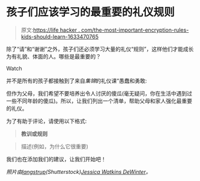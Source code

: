 # 孩子们应该学习的最重要的礼仪规则

> 原文:[https://life hacker . com/the-most-important-encryption-rules-kids-should-learn-1633470765](https://lifehacker.com/the-most-important-etiquette-rules-kids-should-learn-1633470765)

除了“请”和“谢谢”之外，孩子们还必须学习大量的礼仪“规则”，这样他们才能成长为有礼貌、体面的人。哪些是最重要的？

Watch

并不是所有的孩子都接触到了来自*集锦*的礼仪课“愚蠢和勇敢:

但作为父母，我们希望不要培养出令人讨厌的傻瓜(毫无疑问，你在生活中遇到过一些不同年龄的傻瓜)。所以，让我们列出一个清单，帮助父母和家人强化最重要的礼仪。

为了有助于评论，请使用以下格式:

> **教训或规则**

> 描述(例如，为什么它很重要)

我们也在添加我们的建议，让我们开始吧！

*照片由*[*langstrup*](http://www.shutterstock.com/pic-122206654/stock-photo-cute-little-girl-with-a-happy-grin-holding-up-a-sheet-of-white-paper-with-a-handwritten-note-saying.html?src=_I9asc4053ehxjwrnRvRtA-1-0)*(Shutterstock)*[*Jessica Watkins DeWinter*](https://www.flickr.com/photos/jessicalea/465593590/sizes/z/)*。*